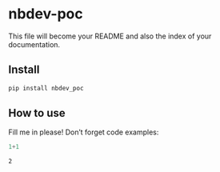 nbdev-poc
================

<!-- WARNING: THIS FILE WAS AUTOGENERATED! DO NOT EDIT! -->

This file will become your README and also the index of your
documentation.

## Install

``` sh
pip install nbdev_poc
```

## How to use

Fill me in please! Don’t forget code examples:

``` python
1+1
```

    2
